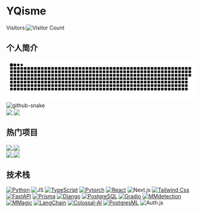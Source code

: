 # YQisme

Visitors:![Visitor Count](https://profile-counter.glitch.me/YQisme/count.svg) 
## 个人简介
<picture>
  <source media="(prefers-color-scheme: dark)" srcset="https://raw.githubusercontent.com/YQisme/YQisme/output/github-contribution-grid-snake-dark.svg">
  <source media="(prefers-color-scheme: light)" srcset="https://raw.githubusercontent.com/YQisme/YQisme/output/github-contribution-grid-snake.svg">
  <img alt="github contribution grid snake animation" src="https://raw.githubusercontent.com/YQisme/YQisme/output/github-contribution-grid-snake.svg">
  <img alt="github-snake" src="github-snake.svg" />
</picture>

<div>
  <img height=200 align="center" src="https://github-readme-stats-one-bice.vercel.app/api?username=YQisme&show_icons=true&include_all_commits=true&count_private=true&role=OWNER,ORGANIZATION_MEMBER,COLLABORATOR&theme=rose_pine" />
  <img height=200 align="center" src="https://github-readme-stats.vercel.app/api/top-langs/?username=YQisme&layout=pie&langs_count=8&size_weight=0&count_weight=1&theme=rose_pine" />
</div>

## 热门项目
<div>
  <a href="https://github.com/EanYang7/Probability-and-Statistics">
  <img align="center" src="https://github-readme-stats.vercel.app/api/pin/?username=EanYang7&repo=Probability-and-Statistics&description_lines_count=1&theme=ambient_gradient" />
  </a>
  
  <a href="https://github.com/EanYang7/cs231n">
  <img align="center" src="https://github-readme-stats.vercel.app/api/pin/?username=EanYang7&repo=cs231n&description_lines_count=1&theme=ambient_gradient" />  
  </a>
</div>
<div>
  <a href="https://github.com/EanYang7/Python-Full-Stack">
  <img align="center" src="https://github-readme-stats.vercel.app/api/pin/?username=EanYang7&repo=Python-Full-Stack&description_lines_count=1&theme=ambient_gradient" />
  </a>
  
  <a href="https://github.com/EanYang7/AIGC">
  <img align="center" src="https://github-readme-stats.vercel.app/api/pin/?username=EanYang7&repo=AIGC&description_lines_count=1&theme=ambient_gradient" />  
  </a>
</div>



## 技术栈
[![Python](https://img.shields.io/badge/Python-3776AB?logo=python&logoColor=fff)](https://eanyang7.github.io/Python-Full-Stack/)
![JS](https://img.shields.io/badge/JavaScript-F7DF1E?logo=javascript&logoColor=fff)
[![TypeScript](https://img.shields.io/badge/TypeScript-3178C6?logo=TypeScript&logoColor=fff)](https://www.typescriptlang.org/)
[![Pytorch](https://img.shields.io/badge/Pytorch-ee4c2c?logo=pytorch&logoColor=fff)](https://eanyang7.github.io/pytorch_docs/)
[![React](https://img.shields.io/badge/React-61DAFB?logo=React&logoColor=fff)](https://zh-hans-react-dev.vercel.app/)
![Next.js](https://img.shields.io/badge/Next.js-000000?logo=Next.js&logoColor=fff)
[![Tailwind Css](https://img.shields.io/badge/Tailwind_Css-06B6D4?logo=TailwindCss&logoColor=fff)](https://tailwindcss-com-blue.vercel.app/)
[![FastAPI](https://img.shields.io/badge/FastAPI-009688?logo=FastAPI&logoColor=fff)](https://eanyang7.github.io/fastapi_docs/)
[![Prisma](https://img.shields.io/badge/Prisma-2D3748?logo=Prisma&logoColor=fff)](https://www.prisma.io/)
[![Django](https://img.shields.io/badge/Django-092E20?logo=Django&logoColor=fff)](https://www.djangoproject.com/)
[![PostgreSQL](https://img.shields.io/badge/PostgreSQL-4169E1?logo=PostgreSQL&logoColor=fff)](https://www.postgresql.org/)
[![Gradio](https://img.shields.io/badge/Gradio-f9b500)](https://eanyang7.github.io/gradio_docs/)
[![MMdetection](https://img.shields.io/badge/MMdetection-0090d6)](https://eanyang7.github.io/mmdetection/)
[![MMagic](https://img.shields.io/badge/MMagic-0090d6)](https://eanyang7.github.io/mmagic/)
[![LangChain](https://img.shields.io/badge/LangChain-a2a2a2)](https://langchain-git-master-ean7.vercel.app/)
[![Colossal-Al](https://img.shields.io/badge/Colossal--Al-dd2d26)](https://eanyang7.github.io/ColossalAI_docs/)
[![PostgresML](https://img.shields.io/badge/PostgresML-0bc6fe)](https://postgresml.org/)
![Auth.js](https://img.shields.io/badge/Auth.js-8936dc)


